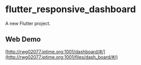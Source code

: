 # flutter_responsive_dashboard

A new Flutter project.

## Web Demo

[http://rwg02077.iptime.org:1001/dashboard/#/](http://rwg02077.iptime.org:1001/files/dash_board/#/)
